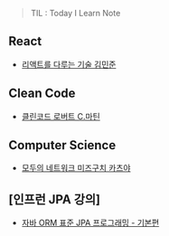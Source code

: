 > TIL : Today I Learn Note


## React
- [리액트를 다루는 기술 김민준](https://github.com/yunyoung1819/TIL/tree/master/Velopert_React)

## Clean Code
- [클린코드 로버트 C.마틴](https://github.com/yunyoung1819/TIL/tree/master/CleanCode)

## Computer Science

- [모두의 네트워크 미즈구치 카츠야](https://github.com/yunyoung1819/TIL/tree/master/NetworkForEveryone)

## [인프런 JPA 강의]

- [자바 ORM 표준 JPA 프로그래밍 - 기본편](https://github.com/yunyoung1819/TIL/tree/master/jpa)

